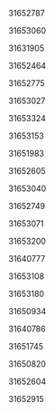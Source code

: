 31652787

31653060

31631905

31652464

31652775

31653027

31653324

31653153

31651983

31652605

31653040

31652749

31653071

31653200

31640777

31653108

31653180

31650934

31640786

31651745

31650820

31652604

31652915

